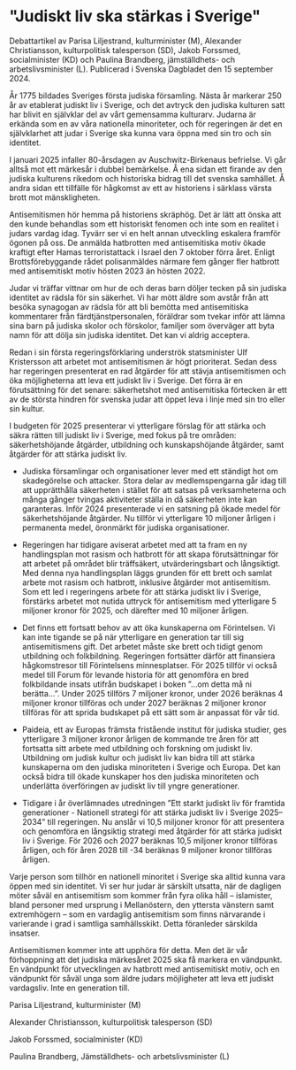 # "Judiskt liv ska stärkas i Sverige"

Debattartikel av Parisa Liljestrand, kulturminister (M), Alexander Christiansson, kulturpolitisk talesperson (SD), Jakob Forssmed, socialminister (KD) och Paulina Brandberg, jämställdhets- och arbetslivsminister (L). Publicerad i Svenska Dagbladet den 15 september 2024.

År 1775 bildades Sveriges första judiska församling. Nästa år markerar 250 år av etablerat judiskt liv i Sverige, och det avtryck den judiska kulturen satt har blivit en självklar del av vårt gemensamma kulturarv. Judarna är erkända som en av våra nationella minoriteter, och för regeringen är det en självklarhet att judar i Sverige ska kunna vara öppna med sin tro och sin identitet.

I januari 2025 infaller 80-årsdagen av Auschwitz-Birkenaus befrielse. Vi går alltså mot ett märkesår i dubbel bemärkelse. Å ena sidan ett firande av den judiska kulturens rikedom och historiska bidrag till det svenska samhället. Å andra sidan ett tillfälle för hågkomst av ett av historiens i särklass värsta brott mot mänskligheten.

Antisemitismen hör hemma på historiens skräphög. Det är lätt att önska att den kunde behandlas som ett historiskt fenomen och inte som en realitet i judars vardag idag. Tyvärr ser vi en helt annan utveckling eskalera framför ögonen på oss. De anmälda hatbrotten med antisemitiska motiv ökade kraftigt efter Hamas terroristattack i Israel den 7 oktober förra året. Enligt Brottsförebyggande rådet polisanmäldes närmare fem gånger fler hatbrott med antisemitiskt motiv hösten 2023 än hösten 2022.

Judar vi träffar vittnar om hur de och deras barn döljer tecken på sin judiska identitet av rädsla för sin säkerhet. Vi har mött äldre som avstår från att besöka synagogan av rädsla för att bli bemötta med antisemitiska kommentarer från färdtjänstpersonalen, föräldrar som tvekar inför att lämna sina barn på judiska skolor och förskolor, familjer som överväger att byta namn för att dölja sin judiska identitet. Det kan vi aldrig acceptera.

Redan i sin första regeringsförklaring underströk statsminister Ulf Kristersson att arbetet mot antisemitismen är högt prioriterat. Sedan dess har regeringen presenterat en rad åtgärder för att stävja antisemitismen och öka möjligheterna att leva ett judiskt liv i Sverige. Det förra är en förutsättning för det senare: säkerhetshot med antisemitiska förtecken är ett av de största hindren för svenska judar att öppet leva i linje med sin tro eller sin kultur.

I budgeten för 2025 presenterar vi ytterligare förslag för att stärka och säkra rätten till judiskt liv i Sverige, med fokus på tre områden: säkerhetshöjande åtgärder, utbildning och kunskapshöjande åtgärder, samt åtgärder för att stärka judiskt liv.

- Judiska församlingar och organisationer lever med ett ständigt hot om skadegörelse och attacker. Stora delar av medlemspengarna går idag till att upprätthålla säkerheten i stället för att satsas på verksamheterna och många gånger tvingas aktiviteter ställa in då säkerheten inte kan garanteras. Inför 2024 presenterade vi en satsning på ökade medel för säkerhetshöjande åtgärder. Nu tillför vi ytterligare 10 miljoner årligen i permanenta medel, öronmärkt för judiska organisationer.

- Regeringen har tidigare aviserat arbetet med att ta fram en ny handlingsplan mot rasism och hatbrott för att skapa förutsättningar för att arbetet på området blir träffsäkert, utvärderingsbart och långsiktigt. Med denna nya handlingsplan läggs grunden för ett brett och samlat arbete mot rasism och hatbrott, inklusive åtgärder mot antisemitism. Som ett led i regeringens arbete för att stärka judiskt liv i Sverige, förstärks arbetet mot nutida uttryck för antisemitism med ytterligare 5 miljoner kronor för 2025, och därefter med 10 miljoner årligen.

- Det finns ett fortsatt behov av att öka kunskaperna om Förintelsen. Vi kan inte tigande se på när ytterligare en generation tar till sig antisemitismens gift. Det arbetet måste ske brett och tidigt genom utbildning och folkbildning. Regeringen fortsätter därför att finansiera hågkomstresor till Förintelsens minnesplatser. För 2025 tillför vi också medel till Forum för levande historia för att genomföra en bred folkbildande insats utifrån budskapet i boken ”…om detta må ni berätta…”. Under 2025 tillförs 7 miljoner kronor, under 2026 beräknas 4 miljoner kronor tillföras och under 2027 beräknas 2 miljoner kronor tillföras för att sprida budskapet på ett sätt som är anpassat för vår tid.

- Paideia, ett av Europas främsta fristående institut för judiska studier, ges ytterligare 3 miljoner kronor årligen de kommande tre åren för att fortsatta sitt arbete med utbildning och forskning om judiskt liv. Utbildning om judisk kultur och judiskt liv kan bidra till att stärka kunskaperna om den judiska minoriteten i Sverige och Europa. Det kan också bidra till ökade kunskaper hos den judiska minoriteten och underlätta överföringen av judiskt liv till yngre generationer.

- Tidigare i år överlämnades utredningen ”Ett starkt judiskt liv för framtida generationer - Nationell strategi för att stärka judiskt liv i Sverige 2025–2034” till regeringen. Nu anslår vi 10,5 miljoner kronor för att presentera och genomföra en långsiktig strategi med åtgärder för att stärka judiskt liv i Sverige. För 2026 och 2027 beräknas 10,5 miljoner kronor tillföras årligen, och för åren 2028 till -34 beräknas 9 miljoner kronor tillföras årligen.

Varje person som tillhör en nationell minoritet i Sverige ska alltid kunna vara öppen med sin identitet. Vi ser hur judar är särskilt utsatta, när de dagligen möter såväl en antisemitism som kommer från fyra olika håll – islamister, bland personer med ursprung i Mellanöstern, den yttersta vänstern samt extremhögern – som en vardaglig antisemitism som finns närvarande i varierande i grad i samtliga samhällsskikt. Detta föranleder särskilda insatser.

Antisemitismen kommer inte att upphöra för detta. Men det är vår förhoppning att det judiska märkesåret 2025 ska få markera en vändpunkt. En vändpunkt för utvecklingen av hatbrott med antisemitiskt motiv, och en vändpunkt för såväl unga som äldre judars möjligheter att leva ett judiskt vardagsliv. Inte en generation till.

Parisa Liljestrand, kulturminister (M)

Alexander Christiansson, kulturpolitisk talesperson (SD)

Jakob Forssmed, socialminister (KD)

Paulina Brandberg, Jämställdhets- och arbetslivsminister (L)
